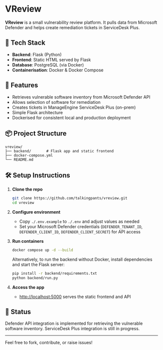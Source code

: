 # VReview

**VReview** is a small vulnerability review platform. It pulls data from Microsoft Defender and helps create remediation tickets in ServiceDesk Plus.

## 🧱 Tech Stack

- **Backend**: Flask (Python)
- **Frontend**: Static HTML served by Flask
- **Database**: PostgreSQL (via Docker)
- **Containerisation**: Docker & Docker Compose

## 🚀 Features

- Retrieves vulnerable software inventory from Microsoft Defender API
- Allows selection of software for remediation
- Creates tickets in ManageEngine ServiceDesk Plus (on-prem)
- Simple Flask architecture
- Dockerised for consistent local and production deployment

## 📦 Project Structure

```
vreview/
├── backend/       # Flask app and static frontend
├── docker-compose.yml
└── README.md
```

## 🛠️ Setup Instructions

1. **Clone the repo**
   ```bash
   git clone https://github.com/talkingpants/vreview.git
   cd vreview
   ```

2. **Configure environment**
   - Copy `./.env.example` to `./.env` and adjust values as needed
   - Set your Microsoft Defender credentials (`DEFENDER_TENANT_ID`,
     `DEFENDER_CLIENT_ID`, `DEFENDER_CLIENT_SECRET`) for API access

3. **Run containers**
   ```bash
   docker compose up -d --build
   ```

   Alternatively, to run the backend without Docker, install dependencies and
   start the Flask server:

   ```bash
   pip install -r backend/requirements.txt
   python backend/run.py
   ```

4. **Access the app**
   - [http://localhost:5000](http://localhost:5000) serves the static frontend and API

## 💪 Status

Defender API integration is implemented for retrieving the vulnerable software inventory. ServiceDesk Plus integration is still in progress.

---

Feel free to fork, contribute, or raise issues!
